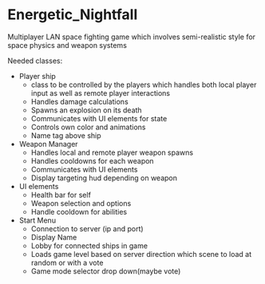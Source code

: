 # Energetic_Nightfall
Multiplayer LAN space fighting game which involves semi-realistic style for space physics and weapon systems

Needed classes:
- Player ship
	- class to be controlled by the players which handles both local player input as well as remote player interactions
	- Handles damage calculations
	- Spawns an explosion on its death
	- Communicates with UI elements for state
	- Controls own color and animations
	- Name tag above ship
- Weapon Manager
	- Handles local and remote player weapon spawns
	- Handles cooldowns for each weapon
	- Communicates with UI elements
	- Display targeting hud depending on weapon
- UI elements
	- Health bar for self
	- Weapon selection and options
	- Handle cooldown for abilities
- Start Menu
	- Connection to server (ip and port)
	- Display Name
	- Lobby for connected ships in game
	- Loads game level based on server direction which scene to load at random or with a vote
	- Game mode selector drop down(maybe vote)

